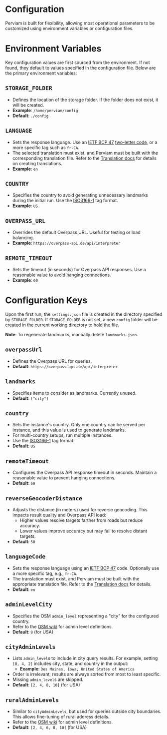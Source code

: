 # Configuration
Perviam is built for flexibility, allowing most operational parameters to be customized using environment variables or configuration files.

# Environment Variables
Key configuration values are first sourced from the environment. If not found, they default to values specified in the configuration file. Below are the primary environment variables:

## `STORAGE_FOLDER`
- Defines the location of the storage folder. If the folder does not exist, it will be created.
- **Example**: `/home/perviam/config`
- **Default**: `./config`

## `LANGUAGE`
- Sets the response language. Use an [IETF BCP 47](https://en.wikipedia.org/wiki/IETF_language_tag) [two-letter code](https://en.wikipedia.org/wiki/ISO_639-1), or a more specific tag such as `fr-CA`.
- The selected translation must exist, and Perviam must be built with the corresponding translation file. Refer to the [Translation docs](Translation.md) for details on creating translations.
- **Example**: `en`

## `COUNTRY`
- Specifies the country to avoid generating unnecessary landmarks during the initial run. Use the [ISO3166-1](https://en.wikipedia.org/wiki/ISO_3166-1) tag format.
- **Example**: `US`

## `OVERPASS_URL`
- Overrides the default Overpass URL. Useful for testing or load balancing.
- **Example**: `https://overpass-api.de/api/interpreter`

## `REMOTE_TIMEOUT`
- Sets the timeout (in seconds) for Overpass API responses. Use a reasonable value to avoid hanging connections.
- **Example**: `60`

# Configuration Keys
Upon the first run, the `settings.json` file is created in the directory specified by `STORAGE_FOLDER`. If `STORAGE_FOLDER` is not set, a new `config` folder will be created in the current working directory to hold the file.

**Note**: To regenerate landmarks, manually delete `landmarks.json`.

## `overpassUrl`
- Defines the Overpass URL for queries.
- **Default**: `https://overpass-api.de/api/interpreter`

## `landmarks`
- Specifies items to consider as landmarks. Currently unused.
- **Default**: `["city"]`

## `country`
- Sets the instance's country. Only one country can be served per instance, and this value is used to generate landmarks.
- For multi-country setups, run multiple instances.
- Use the [ISO3166-1](https://en.wikipedia.org/wiki/ISO_3166-1) tag format.
- **Default**: `US`

## `remoteTimeout`
- Configures the Overpass API response timeout in seconds. Maintain a reasonable value to prevent hanging connections.
- **Default**: `60`

## `reverseGeocoderDistance`
- Adjusts the distance (in meters) used for reverse geocoding. This impacts result quality and Overpass API load:
  - Higher values resolve targets farther from roads but reduce accuracy.
  - Lower values improve accuracy but may fail to resolve distant targets.
- **Default**: `50`

## `languageCode`
- Sets the response language using an [IETF BCP 47](https://en.wikipedia.org/wiki/IETF_language_tag) code. Optionally use a more specific tag, e.g., `fr-CA`.
- The translation must exist, and Perviam must be built with the appropriate translation file. Refer to the [Translation docs](Translation.md) for details.
- **Default**: `en`

## `adminLevelCity`
- Specifies the OSM `admin_level` representing a "city" for the configured country.
- Refer to the [OSM wiki](https://wiki.openstreetmap.org/wiki/Tag:boundary%3Dadministrative) for admin level definitions.
- **Default**: `8` (for USA)

## `cityAdminLevels`
- Lists `admin_level`s to include in city query results. For example, setting `[8, 4, 2]` includes city, state, and country in the output:
  - **Example**: `Des Moines, Iowa, United States of America`
- Order is irrelevant; results are always sorted from most to least specific.
- Missing `admin_level`s are skipped.
- **Default**: `[2, 4, 8, 10]` (for USA)

## `ruralAdminLevels`
- Similar to `cityAdminLevels`, but used for queries outside city boundaries. This allows fine-tuning of rural address details.
- Refer to the [OSM wiki](https://wiki.openstreetmap.org/wiki/Tag:boundary%3Dadministrative) for admin level definitions.
- **Default**: `[2, 4, 6, 8, 10]` (for USA)

